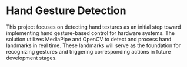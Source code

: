 # Hand Gesture Detection

This project focuses on detecting hand textures as an initial step toward implementing hand gesture-based control for hardware systems. The solution utilizes MediaPipe and OpenCV to detect and process hand landmarks in real time. These landmarks will serve as the foundation for recognizing gestures and triggering corresponding actions in future development stages.

